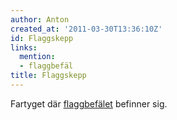 ```yaml
---
author: Anton
created_at: '2011-03-30T13:36:10Z'
id: Flaggskepp
links:
  mention:
  - flaggbefäl
title: Flaggskepp
---
```


Fartyget där [flaggbefälet] befinner sig.

  [flaggbefälet]: flaggbefäl
